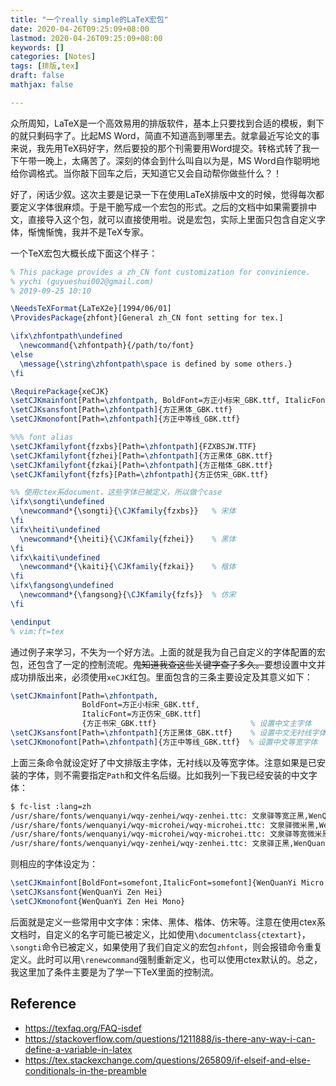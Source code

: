 ```yaml
---
title: "一个really simple的LaTeX宏包"
date: 2020-04-26T09:25:09+08:00
lastmod: 2020-04-26T09:25:09+08:00
keywords: []
categories: [Notes]
tags: [排版,tex]
draft: false
mathjax: false

---
```


众所周知，LaTeX是一个高效易用的排版软件，基本上只要找到合适的模板，剩下的就只剩码字了。比起MS Word，简直不知道高到哪里去。就拿最近写论文的事来说，我先用TeX码好字，然后要投的那个刊需要用Word提交。转格式转了我一下午带一晚上，太痛苦了。深刻的体会到什么叫自以为是，MS Word自作聪明地给你调格式。当你敲下回车之后，天知道它又会自动帮你做些什么？！

好了，闲话少叙。这次主要是记录一下在使用LaTeX排版中文的时候，觉得每次都要定义字体很麻烦。于是干脆写成一个宏包的形式。之后的文档中如果需要排中文，直接导入这个包，就可以直接使用啦。说是宏包，实际上里面只包含自定义字体，惭愧惭愧，我并不是TeX专家。

一个TeX宏包大概长成下面这个样子：
```tex
% This package provides a zh_CN font customization for convinience.
% yychi (guyueshui002@gmail.com)
% 2019-09-25 10:10

\NeedsTeXFormat{LaTeX2e}[1994/06/01]
\ProvidesPackage{zhfont}[General zh_CN font setting for tex.]

\ifx\zhfontpath\undefined
  \newcommand{\zhfontpath}{/path/to/font}
\else
  \message{\string\zhfontpath\space is defined by some others.}
\fi

\RequirePackage{xeCJK}
\setCJKmainfont[Path=\zhfontpath, BoldFont=方正小标宋_GBK.ttf, ItalicFont=方正仿宋_GBK.ttf]{方正书宋_GBK.ttf}
\setCJKsansfont[Path=\zhfontpath]{方正黑体_GBK.ttf}
\setCJKmonofont[Path=\zhfontpath]{方正中等线_GBK.ttf}

%%% font alias
\setCJKfamilyfont{fzxbs}[Path=\zhfontpath]{FZXBSJW.TTF}
\setCJKfamilyfont{fzhei}[Path=\zhfontpath]{方正黑体_GBK.ttf}
\setCJKfamilyfont{fzkai}[Path=\zhfontpath]{方正楷体_GBK.ttf}
\setCJKfamilyfont{fzfs}[Path=\zhfontpath]{方正仿宋_GBK.ttf}

%% 使用ctex系document，这些字体已被定义，所以做个case
\ifx\songti\undefined
  \newcommand*{\songti}{\CJKfamily{fzxbs}}   % 宋体
\fi
\ifx\heiti\undefined
  \newcommand*{\heiti}{\CJKfamily{fzhei}}    % 黑体
\fi
\ifx\kaiti\undefined
  \newcommand*{\kaiti}{\CJKfamily{fzkai}}    % 楷体
\fi
\ifx\fangsong\undefined
  \newcommand*{\fangsong}{\CJKfamily{fzfs}}  % 仿宋
\fi

\endinput
% vim:ft=tex
```
通过例子来学习，不失为一个好方法。上面的就是我为自己自定义的字体配置的宏包，还包含了一定的控制流呢。<s>鬼知道我查这些关键字查了多久。</s>要想设置中文并成功排版出来，必须使用`xeCJK`红包。里面包含的三条主要设定及其意义如下：
```tex
\setCJKmainfont[Path=\zhfontpath,
                BoldFont=方正小标宋_GBK.ttf,
                ItalicFont=方正仿宋_GBK.ttf]
                {方正书宋_GBK.ttf}                     % 设置中文主字体
\setCJKsansfont[Path=\zhfontpath]{方正黑体_GBK.ttf}    % 设置中文无衬线字体
\setCJKmonofont[Path=\zhfontpath]{方正中等线_GBK.ttf}  % 设置中文等宽字体
```
上面三条命令就设定好了中文排版主字体，无衬线以及等宽字体。注意如果是已安装的字体，则不需要指定`Path`和文件名后缀。比如我列一下我已经安装的中文字体：
```bash
$ fc-list :lang=zh
/usr/share/fonts/wenquanyi/wqy-zenhei/wqy-zenhei.ttc: 文泉驿等宽正黑,WenQuanYi Zen Hei Mono,文泉驛等寬正黑:style=Regular
/usr/share/fonts/wenquanyi/wqy-microhei/wqy-microhei.ttc: 文泉驿微米黑,WenQuanYi Micro Hei,文泉驛微米黑:style=Regular
/usr/share/fonts/wenquanyi/wqy-microhei/wqy-microhei.ttc: 文泉驿等宽微米黑,WenQuanYi Micro Hei Mono,文泉驛等寬微米黑:style=Regular
/usr/share/fonts/wenquanyi/wqy-zenhei/wqy-zenhei.ttc: 文泉驿正黑,WenQuanYi Zen Hei,文泉驛正黑:style=Regular
```
则相应的字体设定为：
```tex
\setCJKmainfont[BoldFont=somefont,ItalicFont=somefont]{WenQuanYi Micro Hei}
\setCJKsansfont{WenQuanYi Zen Hei}
\setCJKmonofont{WenQuanYi Zen Hei Mono}
```
后面就是定义一些常用中文字体：宋体、黑体、楷体、仿宋等。注意在使用ctex系文档时，自定义的名字可能已被定义，比如使用`\documentclass{ctextart}`，`\songti`命令已被定义，如果使用了我们自定义的宏包`zhfont`，则会报错命令重复定义。此时可以用`\renewcommand`强制重新定义，也可以使用ctex默认的。总之，我这里加了条件主要是为了学一下TeX里面的控制流。

## Reference

- https://texfaq.org/FAQ-isdef
- https://stackoverflow.com/questions/1211888/is-there-any-way-i-can-define-a-variable-in-latex
- https://tex.stackexchange.com/questions/265809/if-elseif-and-else-conditionals-in-the-preamble
